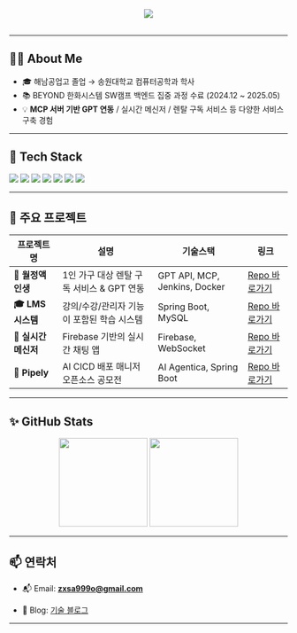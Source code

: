 <div align="center">
<img src="https://capsule-render.vercel.app/api?type=waving&color=0:58CFFB,100:FFB6C1&height=150&section=header&text=%ED%83%90%ED%97%98%EA%B0%80%ED%98%95%20%EA%B0%9C%EB%B0%9C%EC%9E%90%20%EC%9D%B4%EC%9A%B0%EC%A7%84%EC%9E%85%EB%8B%88%EB%8B%A4%20!&fontSize=30&fontAlign=50&fontColor=ffffff" />
</div>

<br>


---

## 🧑‍💻 About Me
- 🎓 해남공업고 졸업 → 송원대학교 컴퓨터공학과 학사
- 📚 BEYOND 한화시스템 SW캠프 백엔드 집중 과정 수료 (2024.12 ~ 2025.05)
- 💡 **MCP 서버 기반 GPT 연동** / 실시간 메신저 / 렌탈 구독 서비스 등 다양한 서비스 구축 경험

---

## 🚀 Tech Stack

<p>
  <img src="https://img.shields.io/badge/Java-007396?style=flat-square&logo=OpenJDK&logoColor=white"/>
  <img src="https://img.shields.io/badge/SpringBoot-6DB33F?style=flat-square&logo=Spring-Boot&logoColor=white"/>
  <img src="https://img.shields.io/badge/MySQL-005C84?style=flat-square&logo=MySQL&logoColor=white"/>
  <img src="https://img.shields.io/badge/JPA-59666C?style=flat-square&logo=hibernate&logoColor=white"/>
  <img src="https://img.shields.io/badge/Docker-2496ED?style=flat-square&logo=Docker&logoColor=white"/>
  <img src="https://img.shields.io/badge/Kubernetes-326CE5?style=flat-square&logo=Kubernetes&logoColor=white"/>
<img src="https://img.shields.io/badge/Elasticsearch-005571?style=flat-square&logo=elasticsearch&logoColor=white"/>
</p>

---

## 📌 주요 프로젝트

| 프로젝트명 | 설명 | 기술스택 | 링크 |
|------------|------|----------|------|
| **💬 월정액 인생** | 1인 가구 대상 렌탈 구독 서비스 & GPT 연동 | GPT API, MCP, Jenkins, Docker | [Repo 바로가기](https://github.com/leewoojin12/Gongcha1-MonthlyLIfe-FE) |
| **🎓 LMS 시스템** | 강의/수강/관리자 기능이 포함된 학습 시스템 | Spring Boot, MySQL | [Repo 바로가기](https://github.com/leewoojin12/404Error-EduLink) |
| **📡 실시간 메신저** | Firebase 기반의 실시간 채팅 앱 | Firebase, WebSocket | [Repo 바로가기](https://github.com/leewoojin12/kakao_program) |
| **📡 Pipely** | AI CICD 배포 매니저 오픈소스 공모전 | AI Agentica, Spring Boot | [Repo 바로가기](https://github.com/leewoojin12/pipely) |

---

## ✨ GitHub Stats

<p align="center">
  <img src="https://github-readme-stats.vercel.app/api?username=leewoojin12&show_icons=true&theme=tokyonight" height="160" />
  <img src="https://github-readme-stats.vercel.app/api/top-langs/?username=leewoojin12&layout=compact&theme=tokyonight" height="160" />
</p>

---

## 📫 연락처

- 📬 Email: **zxsa999o@gmail.com**

- 📘 Blog: [기술 블로그](https://blog.naver.com/zxsa9591) 
<!-- - 🧾 Resume: [포트폴리오 PDF 다운로드](https://your-resume-link.com) -->
---

 
